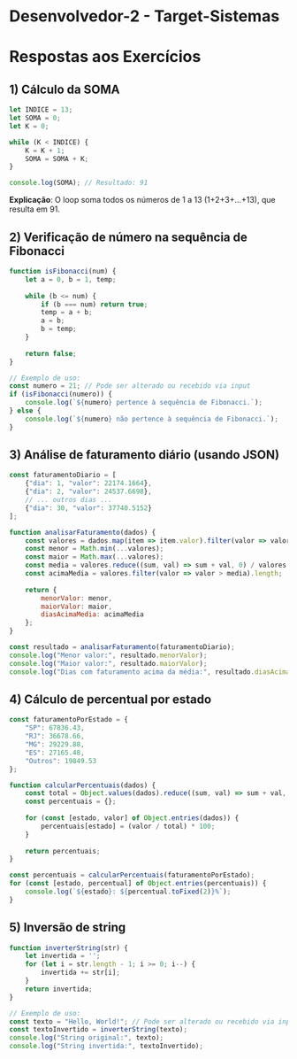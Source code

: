 # Desenvolvedor-2 - Target-Sistemas

# Respostas aos Exercícios

## 1) Cálculo da SOMA

```javascript
let INDICE = 13;
let SOMA = 0;
let K = 0;

while (K < INDICE) {
    K = K + 1;
    SOMA = SOMA + K;
}

console.log(SOMA); // Resultado: 91
```

**Explicação**: O loop soma todos os números de 1 a 13 (1+2+3+...+13), que resulta em 91.

## 2) Verificação de número na sequência de Fibonacci

```javascript
function isFibonacci(num) {
    let a = 0, b = 1, temp;
    
    while (b <= num) {
        if (b === num) return true;
        temp = a + b;
        a = b;
        b = temp;
    }
    
    return false;
}

// Exemplo de uso:
const numero = 21; // Pode ser alterado ou recebido via input
if (isFibonacci(numero)) {
    console.log(`${numero} pertence à sequência de Fibonacci.`);
} else {
    console.log(`${numero} não pertence à sequência de Fibonacci.`);
}
```

## 3) Análise de faturamento diário (usando JSON)

```javascript
const faturamentoDiario = [
    {"dia": 1, "valor": 22174.1664},
    {"dia": 2, "valor": 24537.6698},
    // ... outros dias ...
    {"dia": 30, "valor": 37740.5152}
];

function analisarFaturamento(dados) {
    const valores = dados.map(item => item.valor).filter(valor => valor > 0);
    const menor = Math.min(...valores);
    const maior = Math.max(...valores);
    const media = valores.reduce((sum, val) => sum + val, 0) / valores.length;
    const acimaMedia = valores.filter(valor => valor > media).length;
    
    return {
        menorValor: menor,
        maiorValor: maior,
        diasAcimaMedia: acimaMedia
    };
}

const resultado = analisarFaturamento(faturamentoDiario);
console.log("Menor valor:", resultado.menorValor);
console.log("Maior valor:", resultado.maiorValor);
console.log("Dias com faturamento acima da média:", resultado.diasAcimaMedia);
```

## 4) Cálculo de percentual por estado

```javascript
const faturamentoPorEstado = {
    "SP": 67836.43,
    "RJ": 36678.66,
    "MG": 29229.88,
    "ES": 27165.48,
    "Outros": 19849.53
};

function calcularPercentuais(dados) {
    const total = Object.values(dados).reduce((sum, val) => sum + val, 0);
    const percentuais = {};
    
    for (const [estado, valor] of Object.entries(dados)) {
        percentuais[estado] = (valor / total) * 100;
    }
    
    return percentuais;
}

const percentuais = calcularPercentuais(faturamentoPorEstado);
for (const [estado, percentual] of Object.entries(percentuais)) {
    console.log(`${estado}: ${percentual.toFixed(2)}%`);
}
```

## 5) Inversão de string

```javascript
function inverterString(str) {
    let invertida = '';
    for (let i = str.length - 1; i >= 0; i--) {
        invertida += str[i];
    }
    return invertida;
}

// Exemplo de uso:
const texto = "Hello, World!"; // Pode ser alterado ou recebido via input
const textoInvertido = inverterString(texto);
console.log("String original:", texto);
console.log("String invertida:", textoInvertido);
```
